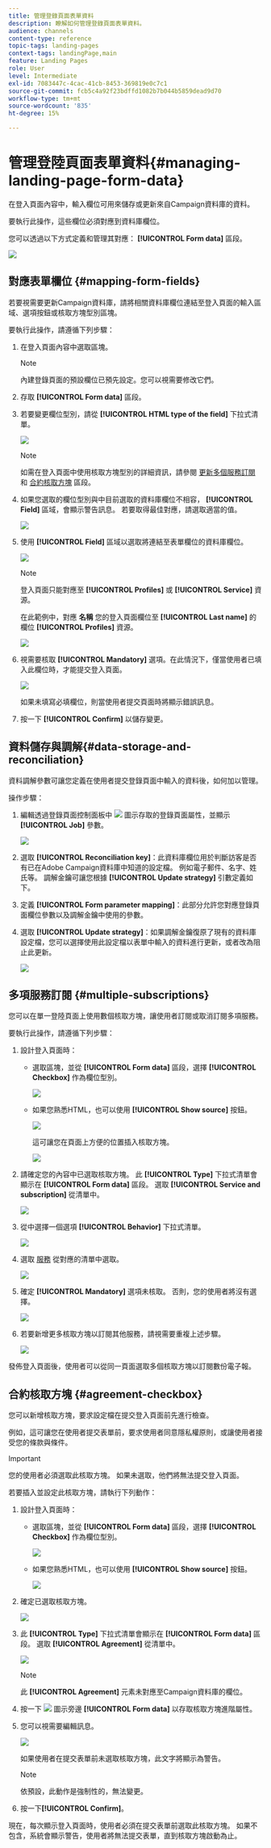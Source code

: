 ```yaml
---
title: 管理登錄頁面表單資料
description: 瞭解如何管理登錄頁面表單資料。
audience: channels
content-type: reference
topic-tags: landing-pages
context-tags: landingPage,main
feature: Landing Pages
role: User
level: Intermediate
exl-id: 7083447c-4cac-41cb-8453-369819e0c7c1
source-git-commit: fcb5c4a92f23bdffd1082b7b044b5859dead9d70
workflow-type: tm+mt
source-wordcount: '835'
ht-degree: 15%

---
```


# 管理登陸頁面表單資料{#managing-landing-page-form-data}

在登入頁面內容中，輸入欄位可用來儲存或更新來自Campaign資料庫的資料。

要執行此操作，這些欄位必須對應到資料庫欄位。

您可以透過以下方式定義和管理其對應： **[!UICONTROL Form data]** 區段。

![](assets/lp_form-data.png)

## 對應表單欄位 {#mapping-form-fields}

若要視需要更新Campaign資料庫，請將相關資料庫欄位連結至登入頁面的輸入區域、選項按鈕或核取方塊型別區塊。

要執行此操作，請遵循下列步驟：

1. 在登入頁面內容中選取區塊。

   >[!NOTE]
   >
   >內建登錄頁面的預設欄位已預先設定。您可以視需要修改它們。

1. 存取 **[!UICONTROL Form data]** 區段。

1. 若要變更欄位型別，請從 **[!UICONTROL HTML type of the field]** 下拉式清單。

   ![](assets/lp_html-field-type.png)

   >[!NOTE]
   >
   >如需在登入頁面中使用核取方塊型別的詳細資訊，請參閱 [更新多個服務訂閱](#multiple-subscriptions) 和 [合約核取方塊](#agreement-checkbox) 區段。

1. 如果您選取的欄位型別與中目前選取的資料庫欄位不相容， **[!UICONTROL Field]** 區域，會顯示警告訊息。 若要取得最佳對應，請選取適當的值。

   ![](assets/lp_field-type-warning.png)

1. 使用 **[!UICONTROL Field]** 區域以選取將連結至表單欄位的資料庫欄位。

   ![](assets/lp_select-database-field.png)

   >[!NOTE]
   >
   >登入頁面只能對應至 **[!UICONTROL Profiles]** 或 **[!UICONTROL Service]** 資源。

   在此範例中，對應 **名稱** 您的登入頁面欄位至 **[!UICONTROL Last name]** 的欄位 **[!UICONTROL Profiles]** 資源。

   ![](assets/lp_database-field-example.png)

1. 視需要核取 **[!UICONTROL Mandatory]** 選項。在此情況下，僅當使用者已填入此欄位時，才能提交登入頁面。

   ![](assets/lp_mandatory-option.png)

   如果未填寫必填欄位，則當使用者提交頁面時將顯示錯誤訊息。

1. 按一下 **[!UICONTROL Confirm]** 以儲存變更。

<!--If you choose a mandatory **[!UICONTROL Checkbox]**, make sure that it is of **[!UICONTROL Field]** type.-->

## 資料儲存與調解{#data-storage-and-reconciliation}

資料調解參數可讓您定義在使用者提交登錄頁面中輸入的資料後，如何加以管理。

操作步驟：

1. 編輯透過登錄頁面控制面板中 ![](assets/edit_darkgrey-24px.png) 圖示存取的登錄頁面屬性，並顯示 **[!UICONTROL Job]** 參數。

   ![](assets/lp_parameters_job.png)

1. 選取 **[!UICONTROL Reconciliation key]**：此資料庫欄位用於判斷訪客是否有已在Adobe Campaign資料庫中知道的設定檔。 例如電子郵件、名字、姓氏等。 調解金鑰可讓您根據 **[!UICONTROL Update strategy]** 引數定義如下。

1. 定義 **[!UICONTROL Form parameter mapping]**：此部分允許您對應登錄頁面欄位參數以及調解金鑰中使用的參數。

1. 選取 **[!UICONTROL Update strategy]**：如果調解金鑰復原了現有的資料庫設定檔，您可以選擇使用此設定檔以表單中輸入的資料進行更新，或者改為阻止此更新。

   ![](assets/lp_parameters_update-strategy.png)

## 多項服務訂閱 {#multiple-subscriptions}

您可以在單一登陸頁面上使用數個核取方塊，讓使用者訂閱或取消訂閱多項服務。

要執行此操作，請遵循下列步驟：

1. 設計登入頁面時：

   * 選取區塊，並從 **[!UICONTROL Form data]** 區段，選擇 **[!UICONTROL Checkbox]** 作為欄位型別。

      ![](assets/lp_field-type-checkbox.png)

   * 如果您熟悉HTML，也可以使用 **[!UICONTROL Show source]** 按鈕。

      ![](assets/lp_show_source.png)

      這可讓您在頁面上方便的位置插入核取方塊。

      ![](assets/lp_manual-checkbox.png)

1. 請確定您的內容中已選取核取方塊。 此 **[!UICONTROL Type]** 下拉式清單會顯示在 **[!UICONTROL Form data]** 區段。 選取 **[!UICONTROL Service and subscription]** 從清單中。

   ![](assets/lp_service-and-subscription.png)

1. 從中選擇一個選項 **[!UICONTROL Behavior]** 下拉式清單。

   ![](assets/lp_checkbox-behavior.png)

1. 選取 [服務](../../audiences/using/creating-a-service.md) 從對應的清單中選取。

   ![](assets/lp_checkbox-service.png)

1. 確定 **[!UICONTROL Mandatory]** 選項未核取。 否則，您的使用者將沒有選擇。

   ![](assets/lp_uncheck-mandatory.png)

1. 若要新增更多核取方塊以訂閱其他服務，請視需要重複上述步驟。

   ![](assets/lp_multiple-checkboxes.png)

發佈登入頁面後，使用者可以從同一頁面選取多個核取方塊以訂閱數份電子報。

## 合約核取方塊 {#agreement-checkbox}

您可以新增核取方塊，要求設定檔在提交登入頁面前先進行檢查。

例如，這可讓您在使用者提交表單前，要求使用者同意隱私權原則，或讓使用者接受您的條款與條件。

>[!IMPORTANT]
>
>您的使用者必須選取此核取方塊。 如果未選取，他們將無法提交登入頁面。

若要插入並設定此核取方塊，請執行下列動作：

1. 設計登入頁面時：

   * 選取區塊，並從 **[!UICONTROL Form data]** 區段，選擇 **[!UICONTROL Checkbox]** 作為欄位型別。

      ![](assets/lp_field-type-checkbox.png)

   * 如果您熟悉HTML，也可以使用 **[!UICONTROL Show source]** 按鈕。

      ![](assets/lp_show_source.png)

      <!--Manually insert a checkbox, such as in the example below:

      <!--Click **[!UICONTROL Hide source]**.-->

1. 確定已選取核取方塊。

   ![](assets/lp_select_checkbox.png)

1. 此 **[!UICONTROL Type]** 下拉式清單會顯示在 **[!UICONTROL Form data]** 區段。 選取 **[!UICONTROL Agreement]** 從清單中。

   ![](assets/lp_form_data_drop-down.png)

   >[!NOTE]
   >
   >此 **[!UICONTROL Agreement]** 元素未對應至Campaign資料庫的欄位。

1. 按一下 ![](assets/lp-properties-icon.png) 圖示旁邊 **[!UICONTROL Form data]** 以存取核取方塊進階屬性。

1. 您可以視需要編輯訊息。

   ![](assets/lp_agreement_message.png)

   如果使用者在提交表單前未選取核取方塊，此文字將顯示為警告。

   >[!NOTE]
   >
   >依預設，此動作是強制性的，無法變更。

1. 按一下&#x200B;**[!UICONTROL Confirm]**。

現在，每次顯示登入頁面時，使用者必須在提交表單前選取此核取方塊。 如果不包含，系統會顯示警告，使用者將無法提交表單，直到核取方塊啟動為止。